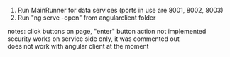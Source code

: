1) Run MainRunner for data services (ports in use are 8001, 8002, 8003)
2) Run "ng serve -open" from angularclient folder

notes: 
click buttons on page, "enter" button action not implemented
security works on service side only, it was commented out <br>
does not work with angular client at the moment
